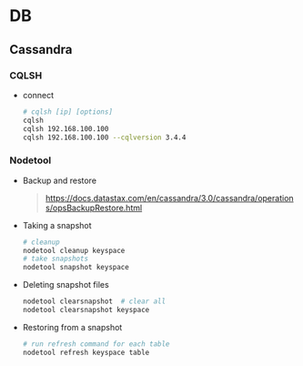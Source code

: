 # DB

## Cassandra

### CQLSH

* connect

    ```bash
    # cqlsh [ip] [options]
    cqlsh
    cqlsh 192.168.100.100
    cqlsh 192.168.100.100 --cqlversion 3.4.4
    ```

### Nodetool

* Backup and restore

    > <https://docs.datastax.com/en/cassandra/3.0/cassandra/operations/opsBackupRestore.html>

* Taking a snapshot

    ```bash
    # cleanup
    nodetool cleanup keyspace
    # take snapshots
    nodetool snapshot keyspace
    ```

* Deleting snapshot files

    ```bash
    nodetool clearsnapshot  # clear all
    nodetool clearsnapshot keyspace
    ```

* Restoring from a snapshot

    ```bash
    # run refresh command for each table
    nodetool refresh keyspace table
    ```
